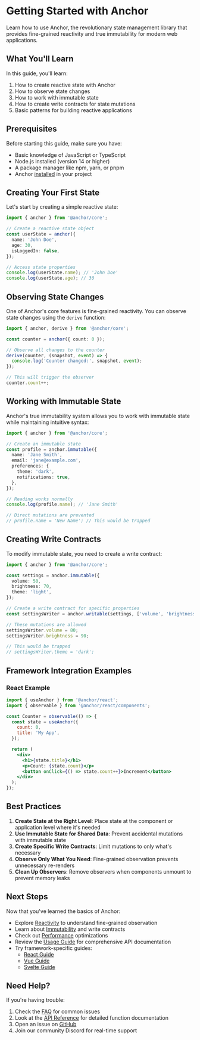 # **Getting Started with Anchor**

Learn how to use Anchor, the revolutionary state management library that provides fine-grained reactivity and true immutability for modern web applications.

## **What You'll Learn**

In this guide, you'll learn:

1. How to create reactive state with Anchor
2. How to observe state changes
3. How to work with immutable state
4. How to create write contracts for state mutations
5. Basic patterns for building reactive applications

## **Prerequisites**

Before starting this guide, make sure you have:

- Basic knowledge of JavaScript or TypeScript
- Node.js installed (version 14 or higher)
- A package manager like npm, yarn, or pnpm
- Anchor [installed](/installation) in your project

## **Creating Your First State**

Let's start by creating a simple reactive state:

```typescript
import { anchor } from '@anchor/core';

// Create a reactive state object
const userState = anchor({
  name: 'John Doe',
  age: 30,
  isLoggedIn: false,
});

// Access state properties
console.log(userState.name); // 'John Doe'
console.log(userState.age); // 30
```

## **Observing State Changes**

One of Anchor's core features is fine-grained reactivity. You can observe state changes using the `derive` function:

```typescript
import { anchor, derive } from '@anchor/core';

const counter = anchor({ count: 0 });

// Observe all changes to the counter
derive(counter, (snapshot, event) => {
  console.log('Counter changed:', snapshot, event);
});

// This will trigger the observer
counter.count++;
```

## **Working with Immutable State**

Anchor's true immutability system allows you to work with immutable state while maintaining intuitive syntax:

```typescript
import { anchor } from '@anchor/core';

// Create an immutable state
const profile = anchor.immutable({
  name: 'Jane Smith',
  email: 'jane@example.com',
  preferences: {
    theme: 'dark',
    notifications: true,
  },
});

// Reading works normally
console.log(profile.name); // 'Jane Smith'

// Direct mutations are prevented
// profile.name = 'New Name'; // This would be trapped
```

## **Creating Write Contracts**

To modify immutable state, you need to create a write contract:

```typescript
import { anchor } from '@anchor/core';

const settings = anchor.immutable({
  volume: 50,
  brightness: 70,
  theme: 'light',
});

// Create a write contract for specific properties
const settingsWriter = anchor.writable(settings, ['volume', 'brightness']);

// These mutations are allowed
settingsWriter.volume = 80;
settingsWriter.brightness = 90;

// This would be trapped
// settingsWriter.theme = 'dark';
```

## **Framework Integration Examples**

### **React Example**

```jsx
import { useAnchor } from '@anchor/react';
import { observable } from '@anchor/react/components';

const Counter = observable(() => {
  const state = useAnchor({
    count: 0,
    title: 'My App',
  });

  return (
    <div>
      <h1>{state.title}</h1>
      <p>Count: {state.count}</p>
      <button onClick={() => state.count++}>Increment</button>
    </div>
  );
});
```

## **Best Practices**

1. **Create State at the Right Level**: Place state at the component or application level where it's needed
2. **Use Immutable State for Shared Data**: Prevent accidental mutations with immutable state
3. **Create Specific Write Contracts**: Limit mutations to only what's necessary
4. **Observe Only What You Need**: Fine-grained observation prevents unnecessary re-renders
5. **Clean Up Observers**: Remove observers when components unmount to prevent memory leaks

## **Next Steps**

Now that you've learned the basics of Anchor:

- Explore [Reactivity](/reactivity) to understand fine-grained observation
- Learn about [Immutability](/immutability) and write contracts
- Check out [Performance](/performance) optimizations
- Review the [Usage Guide](/usage) for comprehensive API documentation
- Try framework-specific guides:
  - [React Guide](/react/getting-started)
  - [Vue Guide](/vue/getting-started)
  - [Svelte Guide](/svelte/getting-started)

## **Need Help?**

If you're having trouble:

1. Check the [FAQ](/faq) for common issues
2. Look at the [API Reference](/usage) for detailed function documentation
3. Open an issue on [GitHub](https://github.com/beerush-id/anchor/issues)
4. Join our community Discord for real-time support
